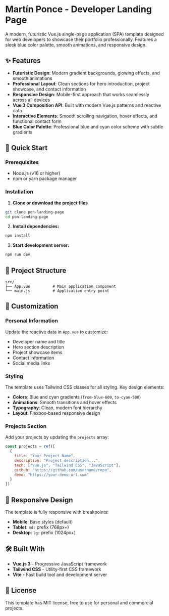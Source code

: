 # Martín Ponce - Developer Landing Page

A modern, futuristic Vue.js single-page application (SPA) template designed for web developers to showcase their portfolio professionally. Features a sleek blue color palette, smooth animations, and responsive design.

## ✨ Features

- **Futuristic Design**: Modern gradient backgrounds, glowing effects, and smooth animations
- **Professional Layout**: Clean sections for hero introduction, project showcase, and contact information
- **Responsive Design**: Mobile-first approach that works seamlessly across all devices
- **Vue 3 Composition API**: Built with modern Vue.js patterns and reactive data
- **Interactive Elements**: Smooth scrolling navigation, hover effects, and functional contact form
- **Blue Color Palette**: Professional blue and cyan color scheme with subtle gradients

## 🚀 Quick Start

### Prerequisites

- Node.js (v16 or higher)
- npm or yarn package manager

### Installation

1. **Clone or download the project files**
```bash
git clone pon-landing-page
cd pon-landing-page
```

2. **Install dependencies:**
```bash
npm install
```

3. **Start development server:**
```bash
npm run dev
```

## 📁 Project Structure

```
src/
├── App.vue          # Main application component
└── main.js          # Application entry point
```

## 🎨 Customization

### Personal Information
Update the reactive data in `App.vue` to customize:
- Developer name and title
- Hero section description
- Project showcase items
- Contact information
- Social media links

### Styling
The template uses Tailwind CSS classes for all styling. Key design elements:
- **Colors**: Blue and cyan gradients (`from-blue-600`, `to-cyan-500`)
- **Animations**: Smooth transitions and hover effects
- **Typography**: Clean, modern font hierarchy
- **Layout**: Flexbox-based responsive design

### Projects Section
Add your projects by updating the `projects` array:
```js
const projects = ref([
  {
    title: "Your Project Name",
    description: "Project description...",
    tech: ["Vue.js", "Tailwind CSS", "JavaScript"],
    github: "https://github.com/username/repo",
    demo: "https://your-demo-url.com"
  }
])
```

## 📱 Responsive Design

The template is fully responsive with breakpoints:
- **Mobile**: Base styles (default)
- **Tablet**: `md:` prefix (768px+)
- **Desktop**: `lg:` prefix (1024px+)

## 🛠️ Built With

- **Vue.js 3** - Progressive JavaScript framework
- **Tailwind CSS** - Utility-first CSS framework
- **Vite** - Fast build tool and development server

## 📄 License

This template has MIT license, free to use for personal and commercial projects.
